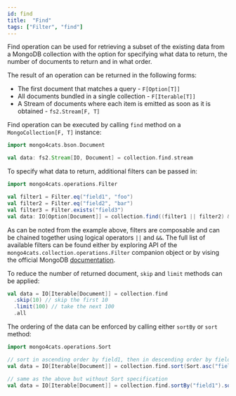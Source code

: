 ```yaml
---
id: find
title:  "Find"
tags: ["Filter", "find"]
---
```


Find operation can be used for retrieving a subset of the existing data from a MongoDB collection 
with the option for specifying what data to return, the number of documents to return and in what order. 

The result of an operation can be returned in the following forms:
* The first document that matches a query - `F[Option[T]]`
* All documents bundled in a single collection - `F[Iterable[T]]`
* A Stream of documents where each item is emitted as soon as it is obtained - `fs2.Stream[F, T]`

Find operation can be executed by calling `find` method on a `MongoCollection[F, T]` instance:
```scala
import mongo4cats.bson.Document

val data: fs2.Stream[IO, Document] = collection.find.stream
```
To specify what data to return, additional filters can be passed in:

```scala
import mongo4cats.operations.Filter

val filter1 = Filter.eq("field1", "foo")
val filter2 = Filter.eq("field2", "bar")
val filter3 = Filter.exists("field3")
val data: IO[Option[Document]] = collection.find((filter1 || filter2) && filter2).first
```
As can be noted from the example above, filters are composable and can be chained together using logical operators `||` and `&&`.
The full list of available filters can be found either by exploring API of the `mongo4cats.collection.operations.Filter` companion object or by vising the official MongoDB [documentation](https://docs.mongodb.com/drivers/java/sync/current/fundamentals/builders/filters/).

To reduce the number of returned document, `skip` and `limit` methods can be applied:
```scala
val data = IO[Iterable[Document]] = collection.find
  .skip(10) // skip the first 10 
  .limit(100) // take the next 100
  .all
```

The ordering of the data can be enforced by calling either `sortBy` or `sort` method:

```scala
import mongo4cats.operations.Sort

// sort in ascending order by field1, then in descending order by field2
val data = IO[Iterable[Document]] = collection.find.sort(Sort.asc("field1").desc("field2")).all

// same as the above but without Sort specification
val data = IO[Iterable[Document]] = collection.find.sortBy("field1").sortByDesc("field2").all
```